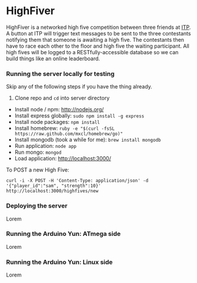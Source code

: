 # HighFiver

HighFiver is a networked high five competition between three friends at [ITP](http://itp.nyu.edu). A button at ITP will trigger text messages to be sent to the three contestants notifying them that someone is awaiting a high five. The contestants then have to race each other to the floor and high five the waiting participant. All high fives will be logged to a RESTfully-accessible database so we can build things like an online leaderboard.

### Running the server locally for testing

Skip any of the following steps if you have the thing already.

1. Clone repo and `cd` into server directory
* Install node / npm: <http://nodejs.org/>
* Install express globally: `sudo npm install -g express`
* Install node packages: `npm install`
* Install homebrew: `ruby -e "$(curl -fsSL https://raw.github.com/mxcl/homebrew/go)"`
* Install mongodb (took a while for me): `brew install mongodb`
* Run application: `node app`
* Run mongo: `mongod`
* Load application: <http://localhost:3000/>

To POST a new High Five: 
```
curl -i -X POST -H 'Content-Type: application/json' -d '{"player_id":"sam", "strength":10}' http://localhost:3000/highfives/new
```

### Deploying the server

Lorem

### Running the Arduino Yun: ATmega side

Lorem

### Running the Arduino Yun: Linux side

Lorem

